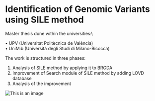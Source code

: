 # Identification of Genomic Variants using SILE method

Master thesis done within the universities:\ 

• UPV (Universitat Politècnica de València)\
• UniMib (Università degli Studi di Milano-Bicocca)

The work is structured in three phases:

1) Analysis of SILE method by applying it to BRGDA
2) Improvement of Search module of SILE method by adding LOVD database
3) Analysis of the improvement 

![This is an image](https://github.com/mattiaventola/MasterThesis-ImprovingSILE/blob/main/SILEimage.jpg)
